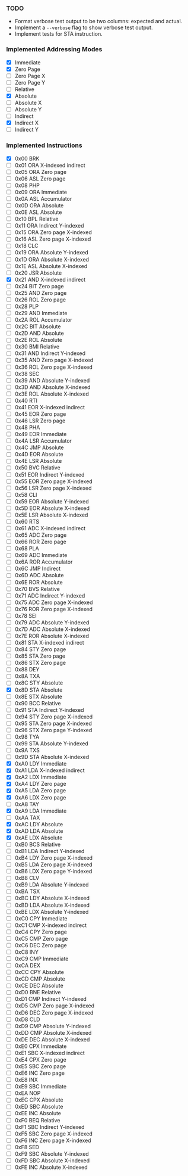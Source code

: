 ### TODO

- Format verbose test output to be two columns: expected and actual.
- Implement a `--verbose` flag to show verbose test output.
- Implement tests for STA instruction.

### Implemented Addressing Modes

- [x] Immediate
- [x] Zero Page
- [ ] Zero Page X
- [ ] Zero Page Y
- [ ] Relative
- [x] Absolute
- [ ] Absolute X
- [ ] Absolute Y
- [ ] Indirect
- [x] Indirect X
- [ ] Indirect Y

### Implemented Instructions

- [x] 0x00 BRK
- [ ] 0x01 ORA X-indexed indirect
- [ ] 0x05 ORA Zero page
- [ ] 0x06 ASL Zero page
- [ ] 0x08 PHP
- [ ] 0x09 ORA Immediate
- [ ] 0x0A ASL Accumulator
- [ ] 0x0D ORA Absolute
- [ ] 0x0E ASL Absolute
- [ ] 0x10 BPL Relative
- [ ] 0x11 ORA Indirect Y-indexed
- [ ] 0x15 ORA Zero page X-indexed
- [ ] 0x16 ASL Zero page X-indexed
- [ ] 0x18 CLC
- [ ] 0x19 ORA Absolute Y-indexed
- [ ] 0x1D ORA Absolute X-indexed
- [ ] 0x1E ASL Absolute X-indexed
- [ ] 0x20 JSR Absolute
- [x] 0x21 AND X-indexed indirect
- [ ] 0x24 BIT Zero page
- [ ] 0x25 AND Zero page
- [ ] 0x26 ROL Zero page
- [ ] 0x28 PLP
- [ ] 0x29 AND Immediate
- [ ] 0x2A ROL Accumulator
- [ ] 0x2C BIT Absolute
- [ ] 0x2D AND Absolute
- [ ] 0x2E ROL Absolute
- [ ] 0x30 BMI Relative
- [ ] 0x31 AND Indirect Y-indexed
- [ ] 0x35 AND Zero page X-indexed
- [ ] 0x36 ROL Zero page X-indexed
- [ ] 0x38 SEC
- [ ] 0x39 AND Absolute Y-indexed
- [ ] 0x3D AND Absolute X-indexed
- [ ] 0x3E ROL Absolute X-indexed
- [ ] 0x40 RTI
- [ ] 0x41 EOR X-indexed indirect
- [ ] 0x45 EOR Zero page
- [ ] 0x46 LSR Zero page
- [ ] 0x48 PHA
- [ ] 0x49 EOR Immediate
- [ ] 0x4A LSR Accumulator
- [ ] 0x4C JMP Absolute
- [ ] 0x4D EOR Absolute
- [ ] 0x4E LSR Absolute
- [ ] 0x50 BVC Relative
- [ ] 0x51 EOR Indirect Y-indexed
- [ ] 0x55 EOR Zero page X-indexed
- [ ] 0x56 LSR Zero page X-indexed
- [ ] 0x58 CLI
- [ ] 0x59 EOR Absolute Y-indexed
- [ ] 0x5D EOR Absolute X-indexed
- [ ] 0x5E LSR Absolute X-indexed
- [ ] 0x60 RTS
- [ ] 0x61 ADC X-indexed indirect
- [ ] 0x65 ADC Zero page
- [ ] 0x66 ROR Zero page
- [ ] 0x68 PLA
- [ ] 0x69 ADC Immediate
- [ ] 0x6A ROR Accumulator
- [ ] 0x6C JMP Indirect
- [ ] 0x6D ADC Absolute
- [ ] 0x6E ROR Absolute
- [ ] 0x70 BVS Relative
- [ ] 0x71 ADC Indirect Y-indexed
- [ ] 0x75 ADC Zero page X-indexed
- [ ] 0x76 ROR Zero page X-indexed
- [ ] 0x78 SEI
- [ ] 0x79 ADC Absolute Y-indexed
- [ ] 0x7D ADC Absolute X-indexed
- [ ] 0x7E ROR Absolute X-indexed
- [ ] 0x81 STA X-indexed indirect
- [ ] 0x84 STY Zero page
- [ ] 0x85 STA Zero page
- [ ] 0x86 STX Zero page
- [ ] 0x88 DEY
- [ ] 0x8A TXA
- [ ] 0x8C STY Absolute
- [x] 0x8D STA Absolute
- [ ] 0x8E STX Absolute
- [ ] 0x90 BCC Relative
- [ ] 0x91 STA Indirect Y-indexed
- [ ] 0x94 STY Zero page X-indexed
- [ ] 0x95 STA Zero page X-indexed
- [ ] 0x96 STX Zero page Y-indexed
- [ ] 0x98 TYA
- [ ] 0x99 STA Absolute Y-indexed
- [ ] 0x9A TXS
- [ ] 0x9D STA Absolute X-indexed
- [x] 0xA0 LDY Immediate
- [x] 0xA1 LDA X-indexed indirect
- [x] 0xA2 LDX Immediate
- [x] 0xA4 LDY Zero page
- [x] 0xA5 LDA Zero page
- [x] 0xA6 LDX Zero page
- [ ] 0xA8 TAY
- [x] 0xA9 LDA Immediate
- [ ] 0xAA TAX
- [x] 0xAC LDY Absolute
- [x] 0xAD LDA Absolute
- [x] 0xAE LDX Absolute
- [ ] 0xB0 BCS Relative
- [ ] 0xB1 LDA Indirect Y-indexed
- [ ] 0xB4 LDY Zero page X-indexed
- [ ] 0xB5 LDA Zero page X-indexed
- [ ] 0xB6 LDX Zero page Y-indexed
- [ ] 0xB8 CLV
- [ ] 0xB9 LDA Absolute Y-indexed
- [ ] 0xBA TSX
- [ ] 0xBC LDY Absolute X-indexed
- [ ] 0xBD LDA Absolute X-indexed
- [ ] 0xBE LDX Absolute Y-indexed
- [ ] 0xC0 CPY Immediate
- [ ] 0xC1 CMP X-indexed indirect
- [ ] 0xC4 CPY Zero page
- [ ] 0xC5 CMP Zero page
- [ ] 0xC6 DEC Zero page
- [ ] 0xC8 INY
- [ ] 0xC9 CMP Immediate
- [ ] 0xCA DEX
- [ ] 0xCC CPY Absolute
- [ ] 0xCD CMP Absolute
- [ ] 0xCE DEC Absolute
- [ ] 0xD0 BNE Relative
- [ ] 0xD1 CMP Indirect Y-indexed
- [ ] 0xD5 CMP Zero page X-indexed
- [ ] 0xD6 DEC Zero page X-indexed
- [ ] 0xD8 CLD
- [ ] 0xD9 CMP Absolute Y-indexed
- [ ] 0xDD CMP Absolute X-indexed
- [ ] 0xDE DEC Absolute X-indexed
- [ ] 0xE0 CPX Immediate
- [ ] 0xE1 SBC X-indexed indirect
- [ ] 0xE4 CPX Zero page
- [ ] 0xE5 SBC Zero page
- [ ] 0xE6 INC Zero page
- [ ] 0xE8 INX
- [ ] 0xE9 SBC Immediate
- [ ] 0xEA NOP
- [ ] 0xEC CPX Absolute
- [ ] 0xED SBC Absolute
- [ ] 0xEE INC Absolute
- [ ] 0xF0 BEQ Relative
- [ ] 0xF1 SBC Indirect Y-indexed
- [ ] 0xF5 SBC Zero page X-indexed
- [ ] 0xF6 INC Zero page X-indexed
- [ ] 0xF8 SED
- [ ] 0xF9 SBC Absolute Y-indexed
- [ ] 0xFD SBC Absolute X-indexed
- [ ] 0xFE INC Absolute X-indexed

